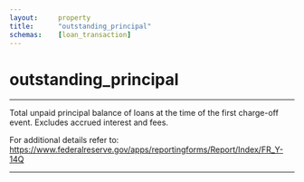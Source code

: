 ```yaml
---
layout:     property
title:      "outstanding_principal"
schemas:    [loan_transaction]
---
```


# outstanding_principal

---

Total unpaid principal balance of loans at the time of the first charge-off event. Excludes accrued interest and fees. 

For additional details refer to: https://www.federalreserve.gov/apps/reportingforms/Report/Index/FR_Y-14Q

--- 